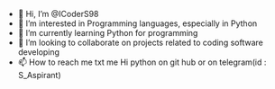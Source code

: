 - 👋 Hi, I’m @ICoderS98
- 👀 I’m interested in Programming languages, especially in Python
- 🌱 I’m currently learning Python for programming
- 💞️ I’m looking to collaborate on projects related to coding software developing
- 📫 How to reach me txt me Hi python on git hub or on telegram(id : S_Aspirant)

<!---
ICoderS98/ICoderS98 is a ✨ special ✨ repository because its `README.md` (this file) appears on your GitHub profile.
You can click the Preview link to take a look at your changes.
--->
